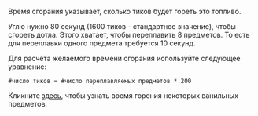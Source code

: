 Время сгорания указывает, сколько тиков будет гореть это топливо.

Углю нужно 80 секунд (1600 тиков - стандартное значение), чтобы сгореть дотла. Этого хватает, чтобы переплавить 8
предметов. То есть для переплавки одного предмета требуется 10 секунд.

Для расчёта желаемого времени сгорания используйте следующее уравнение:

`#число тиков = #число переплавляемых предметов * 200`

Кликните [здесь](https://mcreator.net/wiki/burn-time-fuels), чтобы узнать время горения некоторых ванильных предметов.
